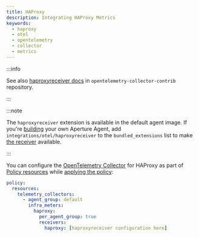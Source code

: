 ```yaml
---
title: HAProxy
description: Integrating HAProxy Metrics
keywords:
  - haproxy
  - otel
  - opentelemetry
  - collector
  - metrics
---
```


:::info

See also [haproxyreceiver docs][receiver] in `opentelemetry-collector-contrib`
repository.

:::

:::note

The `haproxyreceiver` extension is available in the default agent image. If
you're [building][build] your own Aperture Agent, add
`integrations/otel/haproxyreceiver` to the `bundled_extensions` list to make
[the receiver][receiver] available.

:::

You can configure the [OpenTelemetry Collector][opentelemetry-collector] for
HAProxy as part of [Policy resources][policy-resources] while [applying the
policy][applying-policy]:

```yaml
policy:
  resources:
    telemetry_collectors:
      - agent_group: default
        infra_meters:
          haproxy:
            per_agent_group: true
            receivers:
              haproxy: [haproxyreceiver configuration here]
```

[build]: /reference/aperturectl/build/agent/agent.md
[receiver]:
  https://github.com/open-telemetry/opentelemetry-collector-contrib/tree/main/receiver/haproxyreceiver
[opentelemetry-collector]: /reference/configuration/spec.md#telemetry-collector
[applying-policy]: /use-cases/use-cases.md
[policy-resources]: /reference/configuration/spec.md#resources
